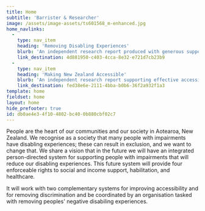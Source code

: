 ```yaml
---
title: Home
subtitle: 'Barrister & Researcher'
image: /assets/image-assets/ts601568_m-enhanced.jpg
home_navlinks:
  -
    type: nav_item
    heading: 'Removing Disabling Experiences'
    blurb: 'An independent research report produced with generous support from the New Zealand Law Foundation Te Manatū a Ture o Aotearoa through its International Research Fellowship Te Karahipi Rangahau ā Taiao.'
    link_destination: 4d881950-c403-4cca-8e32-e721d7cb23b9
  -
    type: nav_item
    heading: 'Making New Zealand Accessible'
    blurb: 'An independent research report supporting effective accessibility legislation produced with generous support from the New Zealand Law Foundation Te Manatū a Ture o Aotearoa.'
    link_destination: fed38e6e-2111-4bba-b0b6-36f2a932f1a3
template: home
fieldset: home
layout: home
hide_prefooter: true
id: db0ae4e3-4f10-4802-bc40-0b880cbf02c7
---
```

People are the heart of our communities and our society in Aotearoa, New Zealand.  We recognise as a society that many people with impairments have disabling experiences; these can result in exclusion, and we want to change that. We share a vision that in the future we will have an integrated person-directed system for supporting people with impairments that will reduce our disabling experiences. This future system will provide four enforceable rights to social and income support, habilitation, and healthcare. 

It will work with two complementary systems for improving accessibility and for removing discrimination and be coordinated by an organisation tasked with removing peoples' negative disabiling experiences.